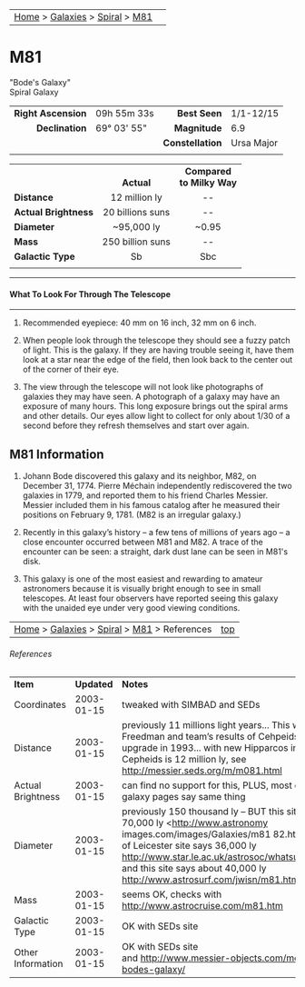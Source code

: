 |    |    |
|:---|---:|
|[Home](/notes/#object-notes) > [Galaxies](/notes/#galaxies) > [Spiral](!spiral_galaxy_info) > [M81](#m81)|  |

# M81
"Bode's Galaxy"</br>
Spiral Galaxy

|   |   |   |   |
|--:|:--|--:|:--|
|**Right Ascension**|09h 55m 33s|**Best Seen**|1/1-12/15|
|**Declination**|69&deg; 03' 55"	|**Magnitude**|6.9|
|   |   |**Constellation**|Ursa Major|
|   |   |   |   |

|  |  |  |
|---|:--:|:--:|
|  |<br/>**Actual**|**Compared<br/>to Milky Way**|
|**Distance**|12 million ly|--|
|**Actual Brightness**|20 billions suns|--|
|**Diameter**|~95,000 ly|~0.95|
|**Mass**|250 billion suns|--|
|**Galactic Type**|Sb|Sbc|
|  |  |  |

---
#### What To Look For Through The Telescope
---

1.	Recommended eyepiece: 40 mm on 16 inch, 32 mm on 6 inch.

2.	When people look through the telescope they should see a fuzzy patch of light.  This is the galaxy.  If they are having trouble seeing it, have them look at a star near the edge of the field, then look back to the center out of the corner of their eye.
   
3.	The view through the telescope will not look like photographs of galaxies they may have seen.  A photograph of a galaxy may have an exposure of many hours.  This long exposure brings out the spiral arms and other details.  Our eyes allow light to collect for only about 1/30 of a second before they refresh themselves and start over again.

## M81 Information

1.	Johann Bode discovered this galaxy and its neighbor, M82, on December 31, 1774.  Pierre Méchain independently rediscovered the two galaxies in 1779, and reported them to his friend Charles Messier.  Messier included them in his famous catalog after he measured their positions on February 9, 1781.  (M82 is an irregular galaxy.)
 
2.	Recently in this galaxy’s history – a few tens of millions of years ago – a close encounter occurred between M81 and M82.  A trace of the encounter can be seen: a straight, dark dust lane can be seen in M81's disk.

3.	This galaxy is one of the most easiest and rewarding to amateur astronomers because it is visually bright enough to see in small telescopes.  At least four observers have reported seeing this galaxy with the unaided eye under very good viewing conditions.

|    |    |
|:---|---:|
|[Home](/notes/#object-notes) > [Galaxies](/notes/#galaxies) > [Spiral](!spiral_galaxy_info) > [M81](#m81) > References|[top](#m81)|

###### References
|   |   |   |
|---|---|---|
|**Item**|**Updated**|**Notes**|
|Coordinates|2003-01-15|tweaked with SIMBAD and SEDs|
|Distance|2003-01-15|previously 11 millions light years...  This was Wendy Freedman and team’s results of Cehpeids pre-Hubble upgrade in 1993... with new Hipparcos info, distance to Cepheids is 12 million ly, see <http://messier.seds.org/m/m081.html>|
|Actual Brightness|2003-01-15|can find no support for this, PLUS, most other spiral galaxy pages say same thing|
|Diameter|2003-01-15|previously 150 thousand ly – BUT this site says about 70,000 ly <http://www.astronomy images.com/images/Galaxies/m81 82.htm> University of Leicester site says 36,000 ly <http://www.star.le.ac.uk/astrosoc/whatsup/galaxies.html> and this site says about 40,000 ly <http://www.astrosurf.com/jwisn/m81.htm>|
|Mass|2003-01-15|seems OK, checks with <http://www.astrocruise.com/m81.htm>|
|Galactic Type|2003-01-15|OK with SEDs site|
|Other Information|2003-01-15|OK with SEDs site</br> and <http://www.messier-objects.com/messier-81-bodes-galaxy/>|
